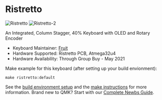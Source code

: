 # Ristretto

![Ristretto](https://i.imgur.com/VHX6ktEh.jpg)
![Ristretto-2](https://i.imgur.com/Hrc8vkph.jpg)

An Integrated, Column Stagger, 40% Keyboard with OLED and Rotary Encoder

* Keyboard Maintainer: [Fruit](https://github.com/Blewis308)
* Hardware Supported: Ristretto PCB, Atmega32u4
* Hardware Availability: Through Group Buy - May 2021

Make example for this keyboard (after setting up your build envionment):

    make ristretto:default

See the [build environment setup](https://docs.qmk.fm/#/getting_started_build_tools) and the [make instructions](https://docs.qmk.fm/#/getting_started_make_guide) for more information. Brand new to QMK? Start with our [Complete Newbs Guide](https://docs.qmk.fm/#/newbs).